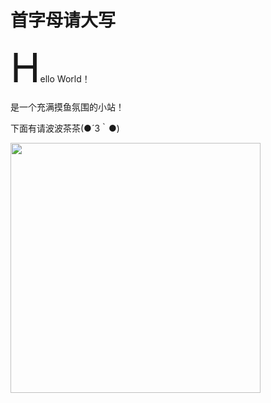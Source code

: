 # 首字母请大写

<span style="font-size: 64px">H</span>ello World！

是一个充满摸鱼氛围的小站！

下面有请波波茶茶(●´З｀●)

<image src="https://wx1.sinaimg.cn/mw690/002mJpQTly1guroljdd9wj637k4tce8302.jpg" width=400/>
